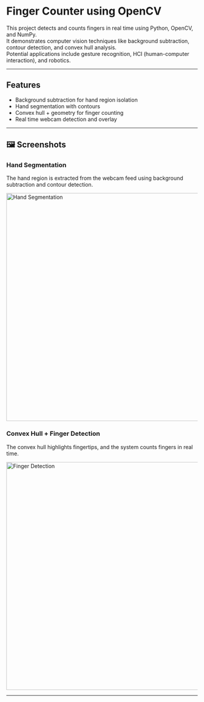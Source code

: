 #  Finger Counter using OpenCV

This project detects and counts fingers in real time using Python, OpenCV, and NumPy.  
It demonstrates computer vision techniques like background subtraction, contour detection, and convex hull analysis.  
Potential applications include gesture recognition, HCI (human-computer interaction), and robotics.  

---

##  Features
- Background subtraction for hand region isolation  
- Hand segmentation with contours  
- Convex hull + geometry for finger counting  
- Real time webcam detection and overlay  

---

## 🖼 Screenshots

### Hand Segmentation
The hand region is extracted from the webcam feed using background subtraction and contour detection.  

<img width="600" alt="Hand Segmentation" src="https://github.com/user-attachments/assets/d78454dc-1f23-4a78-964a-562630003fd0" />

### Convex Hull + Finger Detection
The convex hull highlights fingertips, and the system counts fingers in real time.  

<img width="600" alt="Finger Detection" src="https://github.com/user-attachments/assets/d4949fc2-8e0d-4280-850b-88437bab0a62" />

---
